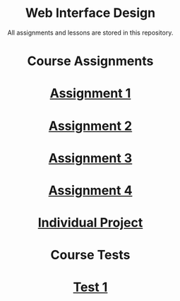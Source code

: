 <div align="center">

  # Web Interface Design
  
  All assignments and lessons are stored in this repository.  

  # Course Assignments
  
  # [Assignment 1](Assignment01)
  # [Assignment 2](Assignment02)
  # [Assignment 3](Assignment03)
  # [Assignment 4](Assignment04)
  # [Individual Project](Individual-Project)
  
  # Course Tests
  
  # [Test 1](Test01)
  
</div>
